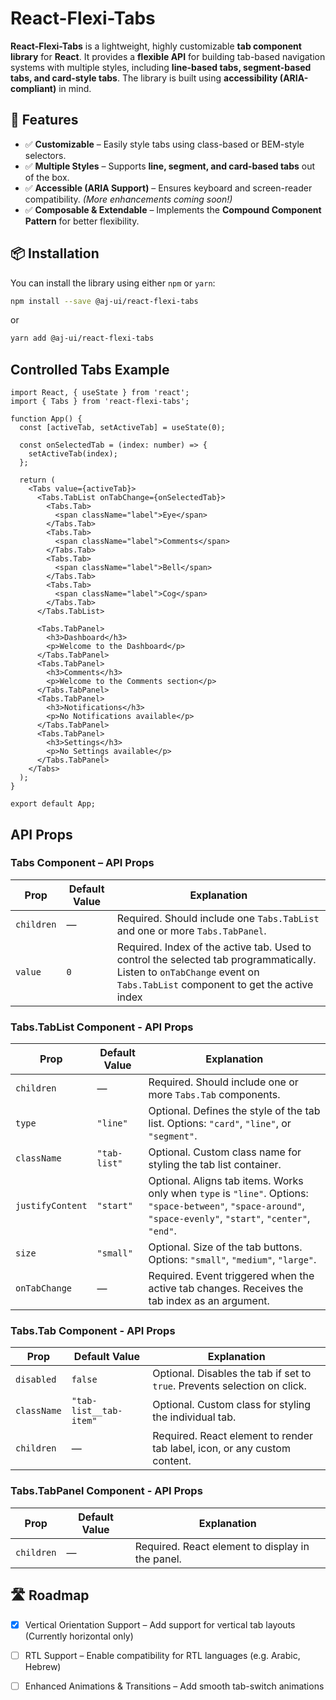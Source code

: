 # React-Flexi-Tabs

**React-Flexi-Tabs** is a lightweight, highly customizable **tab component library** for **React**. It provides a **flexible API** for building tab-based navigation systems with multiple styles, including **line-based tabs, segment-based tabs, and card-style tabs**. The library is built using **accessibility (ARIA-compliant)** in mind.

## 🚀 Features

- ✅ **Customizable** – Easily style tabs using class-based or BEM-style selectors.
- ✅ **Multiple Styles** – Supports **line, segment, and card-based tabs** out of the box.
- ✅ **Accessible (ARIA Support)** – Ensures keyboard and screen-reader compatibility. _(More enhancements coming soon!)_
- ✅ **Composable & Extendable** – Implements the **Compound Component Pattern** for better flexibility.

## 📦 Installation

You can install the library using either `npm` or `yarn`:

```bash
npm install --save @aj-ui/react-flexi-tabs
```

or

```bash
yarn add @aj-ui/react-flexi-tabs
```

## Controlled Tabs Example

```tsx
import React, { useState } from 'react';
import { Tabs } from 'react-flexi-tabs';

function App() {
  const [activeTab, setActiveTab] = useState(0);

  const onSelectedTab = (index: number) => {
    setActiveTab(index);
  };

  return (
    <Tabs value={activeTab}>
      <Tabs.TabList onTabChange={onSelectedTab}>
        <Tabs.Tab>
          <span className="label">Eye</span>
        </Tabs.Tab>
        <Tabs.Tab>
          <span className="label">Comments</span>
        </Tabs.Tab>
        <Tabs.Tab>
          <span className="label">Bell</span>
        </Tabs.Tab>
        <Tabs.Tab>
          <span className="label">Cog</span>
        </Tabs.Tab>
      </Tabs.TabList>

      <Tabs.TabPanel>
        <h3>Dashboard</h3>
        <p>Welcome to the Dashboard</p>
      </Tabs.TabPanel>
      <Tabs.TabPanel>
        <h3>Comments</h3>
        <p>Welcome to the Comments section</p>
      </Tabs.TabPanel>
      <Tabs.TabPanel>
        <h3>Notifications</h3>
        <p>No Notifications available</p>
      </Tabs.TabPanel>
      <Tabs.TabPanel>
        <h3>Settings</h3>
        <p>No Settings available</p>
      </Tabs.TabPanel>
    </Tabs>
  );
}

export default App;
```

## API Props

### Tabs Component – API Props

| Prop       | Default Value | Explanation                                                                                                                                                             |
| ---------- | ------------- | ----------------------------------------------------------------------------------------------------------------------------------------------------------------------- |
| `children` | —             | Required. Should include one `Tabs.TabList` and one or more `Tabs.TabPanel`.                                                                                            |
| `value`    | `0`           | Required. Index of the active tab. Used to control the selected tab programmatically. Listen to `onTabChange` event on `Tabs.TabList` component to get the active index |

### Tabs.TabList Component - API Props

| Prop             | Default Value | Explanation                                                                                                                                                     |
| ---------------- | ------------- | --------------------------------------------------------------------------------------------------------------------------------------------------------------- |
| `children`       | —             | Required. Should include one or more `Tabs.Tab` components.                                                                                                     |
| `type`           | `"line"`      | Optional. Defines the style of the tab list. Options: `"card"`, `"line"`, or `"segment"`.                                                                       |
| `className`      | `"tab-list"`  | Optional. Custom class name for styling the tab list container.                                                                                                 |
| `justifyContent` | `"start"`     | Optional. Aligns tab items. Works only when `type` is `"line"`. Options: `"space-between"`, `"space-around"`, `"space-evenly"`, `"start"`, `"center"`, `"end"`. |
| `size`           | `"small"`     | Optional. Size of the tab buttons. Options: `"small"`, `"medium"`, `"large"`.                                                                                   |
| `onTabChange`    | —             | Required. Event triggered when the active tab changes. Receives the tab index as an argument.                                                                   |

### Tabs.Tab Component - API Props

| Prop        | Default Value          | Explanation                                                               |
| ----------- | ---------------------- | ------------------------------------------------------------------------- |
| `disabled`  | `false`                | Optional. Disables the tab if set to `true`. Prevents selection on click. |
| `className` | `"tab-list__tab-item"` | Optional. Custom class for styling the individual tab.                    |
| `children`  | —                      | Required. React element to render tab label, icon, or any custom content. |

### Tabs.TabPanel Component - API Props

| Prop       | Default Value | Explanation                                      |
| ---------- | ------------- | ------------------------------------------------ |
| `children` | —             | Required. React element to display in the panel. |

## 🛣️ Roadmap

- [x] Vertical Orientation Support – Add support for vertical tab layouts (Currently horizontal only)

- [ ] RTL Support – Enable compatibility for RTL languages (e.g. Arabic, Hebrew)

- [ ] Enhanced Animations & Transitions – Add smooth tab-switch animations
